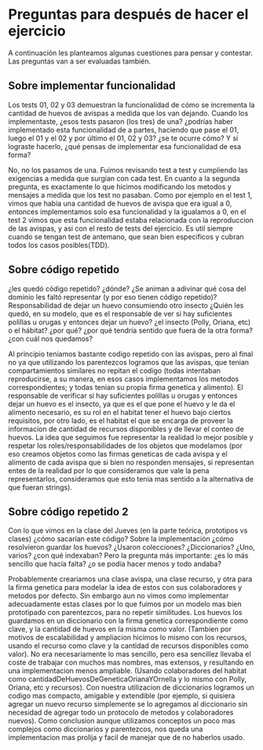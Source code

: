 # Preguntas para después de hacer el ejercicio

A continuación les planteamos algunas cuestiones para pensar y contestar.
Las preguntas van a ser evaluadas también.

## Sobre implementar funcionalidad

Los tests 01, 02 y 03 demuestran la funcionalidad de cómo se incrementa la cantidad de huevos de avispas a medida que los van dejando. Cuando los implementaste, ¿esos tests pasaron (los tres) de una?
¿podrías haber implementado esta funcionalidad de a partes, haciendo que pase el 01, luego el 01 y el 02 y por último el 01, 02 y 03? ¿se te ocurre cómo?
Y si lograste hacerlo, ¿qué pensas de implementar esa funcionalidad de esa forma?

No, no los pasamos de una. Fuimos revisando test a test y cumpliendo las exigencias a medida que surgian con cada test. En cuanto a la segunda pregunta, es exactamente lo que hicimos modificando los metodos y mensajes a medida que los test no pasaban. Como por ejemplo en el test 1, vimos que habia una cantidad de huevos de avispa que era igual a 0, entonces implementamos solo esa funcionalidad y la igualamos a 0, en el test 2 vimos que esta funcionalidad estaba relacionada con la reproduccion de las avispas, y asi con el resto de tests del ejercicio.
Es util siempre cuando se tengan test de antemano, que sean bien especificos y cubran todos los casos posibles(TDD).

## Sobre código repetido

¿les quedó código repetido? ¿dónde? ¿Se animan a adivinar qué cosa del dominio les faltó representar (y por eso tienen código repetido)?
Responsabilidad de dejar un huevo consumiendo otro insecto
¿Quién les quedó, en su modelo, que es el responsable de ver si hay suficientes polillas u orugas y entonces dejar un huevo? ¿el insecto (Polly, Oriana, etc) o el hábitat?
¿por qué? ¿por qué tendría sentido que fuera de la otra forma? ¿con cuál nos quedamos?

Al principio teniamos bastante codigo repetido con las avispas, pero al final no ya que utilizando los parentezcos logramos que las avispas, que tenian compartamientos similares no repitan el codigo (todas intentaban reproducirse, a su manera, en esos casos implementamos los metodos correspondientes; y todas tenian su propia firma genetica y alimento).
El responsable de verificar si hay suficientes polillas u orugas y entonces dejar un huevo es el insecto, ya que es el que pone el huevo y le da el alimento necesario, es su rol en el habitat tener el huevo bajo ciertos requisitos, por otro lado, es el habitat el que se encarga de proveer la informacion de cantidad de recursos disponibles y de llevar el conteo de huevos. La idea que seguimos fue representar la realidad lo mejor posible y respetar los roles/responsabilidades de los objetos que modelamos (por eso creamos objetos como las firmas geneticas de cada avispa y el alimento de cada avispa que si bien no responden mensajes, si representan entes de la realidad por lo que consideramos que vale la pena representarlos, consideramos que esto tenia mas sentido a la alternativa de que fueran strings).

## Sobre código repetido 2

Con lo que vimos en la clase del Jueves (en la parte teórica, prototipos vs clases) ¿cómo sacarían este código?
Sobre la implementación
¿cómo resolvieron guardar los huevos?
¿Usaron colecciones? ¿Diccionarios? ¿Uno, varios? ¿con qué indexaban?
Pero la pregunta más importante:
¿es lo más sencillo que hacía falta? ¿o se podía hacer menos y todo andaba?

Probablemente creariamos una clase avispa, una clase recurso, y otra para la firma genetica para modelar la idea de estos con sus colaboradores y metodos por defecto. Sin embargo aun no vimos como implementar adecuadamente estas clases por lo que fuimos por un modelo mas bien prototipado con parentezcos, para no repetir similitudes.
Los huevos los guardamos en un diccionario con la firma genetica correspondiente como clave, y la cantidad de huevos en la misma como valor.
(Tambien por motivos de escalabilidad y ampliacion hicimos lo mismo con los recursos, usando el recurso como clave y la cantidad de recursos disponibles como valor).
No era necesariamente lo mas sencillo, pero esa sencillez llevaba el coste de trabajar con muchos mas nombres, mas extensos, y resultando en una implementacion menos ampliable. (Usando colaboradores del habitat como cantidadDeHuevosDeGeneticaOrianaYOrnella y lo mismo con Polly, Oriana, etc y recursos). Con nuestra utilizacion de diccionarios logramos un codigo mas compacto, amigable y extendible (por ejemplo, si quisiera agregar un nuevo recurso simplemente se lo agregamos al diccionario sin necesidad de agregar todo un protocolo de metodos y colaboradores nuevos). Como conclusion aunque utilizamos conceptos un poco mas complejos como diccionarios y parentezcos, nos queda una implementacion mas prolija y facil de manejar que de no haberlos usado.
